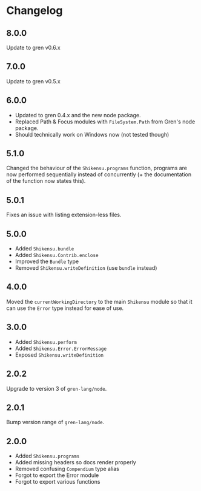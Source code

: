 # Changelog

## 8.0.0

Update to gren v0.6.x


## 7.0.0

Update to gren v0.5.x


## 6.0.0

- Updated to gren 0.4.x and the new node package.
- Replaced Path & Focus modules with `FileSystem.Path` from Gren's node package.
- Should technically work on Windows now (not tested though)


## 5.1.0

Changed the behaviour of the `Shikensu.programs` function, programs are now performed sequentially instead of concurrently (+ the documentation of the function now states this).

## 5.0.1

Fixes an issue with listing extension-less files.

## 5.0.0

* Added `Shikensu.bundle`
* Added `Shikensu.Contrib.enclose`
* Improved the `Bundle` type
* Removed `Shikensu.writeDefinition` (use `bundle` instead)


## 4.0.0

Moved the `currentWorkingDirectory` to the main `Shikensu` module so that it can use the `Error` type instead for ease of use.


## 3.0.0

* Added `Shikensu.perform`
* Added `Shikensu.Error.ErrorMessage`
* Exposed `Shikensu.writeDefinition`


## 2.0.2

Upgrade to version 3 of `gren-lang/node`.

## 2.0.1

Bump version range of `gren-lang/node`.

## 2.0.0

* Added `Shikensu.programs`
* Added missing headers so docs render properly
* Removed confusing `Compendium` type alias
* Forgot to export the Error module
* Forgot to export various functions
